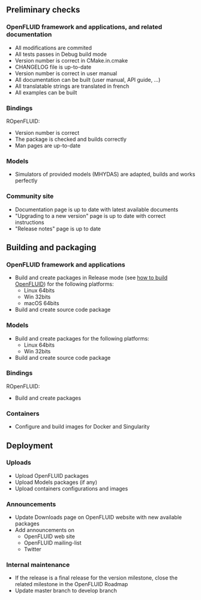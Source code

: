 
## Preliminary checks

### OpenFLUID framework and applications, and related documentation

* All modifications are commited
* All tests passes in Debug build mode
* Version number is correct in CMake.in.cmake
* CHANGELOG file is up-to-date
* Version number is correct in user manual
* All documentation can be built (user manual, API guide, ...)
* All translatable strings are translated in french
* All examples can be built

### Bindings

ROpenFLUID:

* Version number is correct
* The package is checked and builds correctly
* Man pages are up-to-date

### Models

* Simulators of provided models (MHYDAS) are adapted, builds and works perfectly

### Community site

* Documentation page is up to date with latest available documents
* "Upgrading to a new version" page is up to date with correct instructions
* "Release notes" page is up to date


## Building and packaging

### OpenFLUID framework and applications

* Build and create packages in Release mode (see [how to build OpenFLUID](../coredev/build.md)) for the following platforms:
    * Linux 64bits
    * Win 32bits
    * macOS 64bits
* Build and create source code package


### Models
* Build and create packages for the following platforms:
    * Linux 64bits
    * Win 32bits
* Build and create source code package


### Bindings

ROpenFLUID:

* Build and create packages


### Containers

* Configure and build images for Docker and Singularity


## Deployment

### Uploads

* Upload OpenFLUID packages
* Upload Models packages (if any)
* Upload containers configurations and images


### Announcements

* Update Downloads page on OpenFLUID website with new available packages
* Add announcements on
    * OpenFLUID web site
    * OpenFLUID mailing-list
    * Twitter

### Internal maintenance

* If the release is a final release for the version milestone, close the related milestone in the OpenFLUID Roadmap
* Update master branch to develop branch
